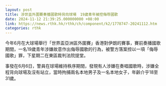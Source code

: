 ```yaml
---
layout: post
title: 涉世盃外圍賽奏播國歌時背向球場　19歲青年被控侮辱國歌
date: 2024-11-12 21:39:25.000000000 +08:00
link: https://news.rthk.hk/rthk/ch/component/k2/1778747-20241112.htm
categories: rthk
---
```


今年6月在大球場舉行「世界盃亞洲區外圍賽」香港對伊朗的賽事，賽前奏播國歌期間，一名19歲青年涉嫌故意作出侮辱國歌的行為，被警方落案控以一項「侮辱國歌」罪，下星期二在東區裁判法院提堂。

事發在6月6日，警員在球場維持秩序期間，發現有人涉嫌在奏唱國歌時，涉嫌全程背向球場及沒有站立，當時拘捕兩名本地男子及一名本地女子，年齡介乎18至31歲。

